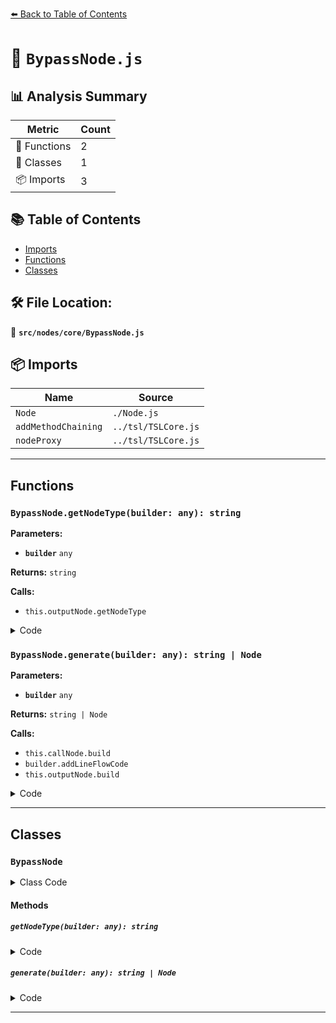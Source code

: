 [⬅️ Back to Table of Contents](../../../index.md)

# 📄 `BypassNode.js`

## 📊 Analysis Summary

| Metric | Count |
|--------|-------|
| 🔧 Functions | 2 |
| 🧱 Classes | 1 |
| 📦 Imports | 3 |

## 📚 Table of Contents

- [Imports](#imports)
- [Functions](#functions)
- [Classes](#classes)

## 🛠️ File Location:
📂 **`src/nodes/core/BypassNode.js`**

## 📦 Imports

| Name | Source |
|------|--------|
| `Node` | `./Node.js` |
| `addMethodChaining` | `../tsl/TSLCore.js` |
| `nodeProxy` | `../tsl/TSLCore.js` |


---

## Functions

### `BypassNode.getNodeType(builder: any): string`

**Parameters:**

- **`builder`** `any`

**Returns:** `string`

**Calls:**

- `this.outputNode.getNodeType`

<details><summary>Code</summary>

```typescript
getNodeType( builder ) {

		return this.outputNode.getNodeType( builder );

	}
```
</details>

### `BypassNode.generate(builder: any): string | Node`

**Parameters:**

- **`builder`** `any`

**Returns:** `string | Node`

**Calls:**

- `this.callNode.build`
- `builder.addLineFlowCode`
- `this.outputNode.build`

<details><summary>Code</summary>

```typescript
generate( builder ) {

		const snippet = this.callNode.build( builder, 'void' );

		if ( snippet !== '' ) {

			builder.addLineFlowCode( snippet, this );

		}

		return this.outputNode.build( builder );

	}
```
</details>


---

## Classes

### `BypassNode`

<details><summary>Class Code</summary>

```ts
class BypassNode extends Node {

	static get type() {

		return 'BypassNode';

	}

	/**
	 * Constructs a new bypass node.
	 *
	 * @param {Node} outputNode - The output node.
	 * @param {Node} callNode - The call node.
	 */
	constructor( outputNode, callNode ) {

		super();

		/**
		 * This flag can be used for type testing.
		 *
		 * @type {boolean}
		 * @readonly
		 * @default true
		 */
		this.isBypassNode = true;

		/**
		 * The output node.
		 *
		 * @type {Node}
		 */
		this.outputNode = outputNode;

		/**
		 * The call node.
		 *
		 * @type {Node}
		 */
		this.callNode = callNode;

	}

	getNodeType( builder ) {

		return this.outputNode.getNodeType( builder );

	}

	generate( builder ) {

		const snippet = this.callNode.build( builder, 'void' );

		if ( snippet !== '' ) {

			builder.addLineFlowCode( snippet, this );

		}

		return this.outputNode.build( builder );

	}

}
```
</details>

#### Methods

##### `getNodeType(builder: any): string`

<details><summary>Code</summary>

```ts
getNodeType( builder ) {

		return this.outputNode.getNodeType( builder );

	}
```
</details>

##### `generate(builder: any): string | Node`

<details><summary>Code</summary>

```ts
generate( builder ) {

		const snippet = this.callNode.build( builder, 'void' );

		if ( snippet !== '' ) {

			builder.addLineFlowCode( snippet, this );

		}

		return this.outputNode.build( builder );

	}
```
</details>


---